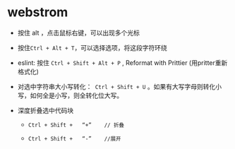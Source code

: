 # webstrom 

- 按住 alt ，点击鼠标右键，可以出现多个光标

- 按住`Ctrl + Alt + T`，可以选择选项，将这段字符环绕

- eslint: 按住  `Ctrl + Shift + Alt + P` , Reformat  with Prittier  (用pritter重新格式化)

- 对选中字符串大小写转化：`  Ctrl + Shift + U `   。如果有大写字母则转化小写，如何全是小写，则全转化位大写。

- 深度折叠选中代码块

  - ``` 
    Ctrl + Shift +   “+”    // 折叠
    ```

  - ```
    Ctrl + Shift +   “-”    //展开
    ```

    

